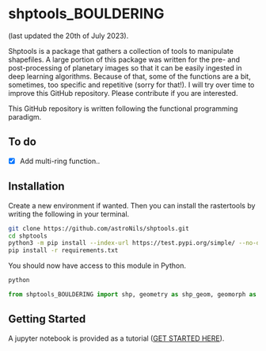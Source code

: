 # shptools_BOULDERING

(last updated the 20th of July 2023).

Shptools is a package that gathers a collection of tools to manipulate shapefiles. A large portion of this package was written for  the pre- and post-processing of planetary images so that it can be easily ingested in deep learning algorithms. Because of that, some of the functions are a bit, sometimes, too specific and repetitive (sorry for that!). I will try over time to improve this GitHub repository. Please contribute if you are interested. 

This GitHub repository is written following the functional programming paradigm. 

## To do

- [x] Add multi-ring function..

## Installation

Create a new environment if wanted. Then you can install the rastertools by writing the following in your terminal. 

```bash
git clone https://github.com/astroNils/shptools.git
cd shptools
python3 -m pip install --index-url https://test.pypi.org/simple/ --no-deps shptools_BOULDERING
pip install -r requirements.txt
```

You should now have access to this module in Python.

```bash
python
```

```python
from shptools_BOULDERING import shp, geometry as shp_geom, geomorph as shp_geomorph, annotations as shp_anno
```

## Getting Started

A jupyter notebook is provided as a tutorial ([GET STARTED HERE](./resources/nb/GETTING_STARTED.ipynb)).





